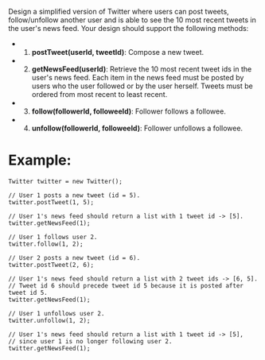 ﻿﻿Design a simplified version of Twitter where users can post tweets, follow/unfollow another user and is able to see the 10 most recent tweets in the user's news feed. Your design should support the following methods:

- 1. **postTweet(userId, tweetId)**: Compose a new tweet.
- 2. **getNewsFeed(userId)**: Retrieve the 10 most recent tweet ids in the user's news feed. Each item in the news feed must be posted by users who the user followed or by the user herself. Tweets must be ordered from most recent to least recent.
- 3. **follow(followerId, followeeId)**: Follower follows a followee.
- 4. **unfollow(followerId, followeeId)**: Follower unfollows a followee.

# Example:
```
Twitter twitter = new Twitter();

// User 1 posts a new tweet (id = 5).
twitter.postTweet(1, 5);

// User 1's news feed should return a list with 1 tweet id -> [5].
twitter.getNewsFeed(1);

// User 1 follows user 2.
twitter.follow(1, 2);

// User 2 posts a new tweet (id = 6).
twitter.postTweet(2, 6);

// User 1's news feed should return a list with 2 tweet ids -> [6, 5].
// Tweet id 6 should precede tweet id 5 because it is posted after tweet id 5.
twitter.getNewsFeed(1);

// User 1 unfollows user 2.
twitter.unfollow(1, 2);

// User 1's news feed should return a list with 1 tweet id -> [5],
// since user 1 is no longer following user 2.
twitter.getNewsFeed(1);
```
